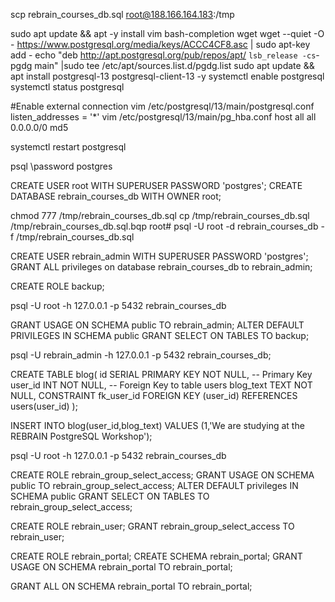 scp rebrain_courses_db.sql root@188.166.164.183:/tmp

sudo apt update && apt -y install vim bash-completion wget
wget --quiet -O - https://www.postgresql.org/media/keys/ACCC4CF8.asc | sudo apt-key add -
echo "deb http://apt.postgresql.org/pub/repos/apt/ `lsb_release -cs`-pgdg main" |sudo tee  /etc/apt/sources.list.d/pgdg.list
sudo apt update && apt install postgresql-13 postgresql-client-13 -y
systemctl enable postgresql
systemctl status postgresql


#Enable external connection
vim /etc/postgresql/13/main/postgresql.conf 
    listen_addresses = '*'
vim /etc/postgresql/13/main/pg_hba.conf
    host    all             all             0.0.0.0/0            md5

systemctl restart postgresql

psql
    \password postgres

CREATE USER root WITH SUPERUSER PASSWORD 'postgres';
CREATE DATABASE rebrain_courses_db WITH OWNER root;



chmod 777 /tmp/rebrain_courses_db.sql
cp /tmp/rebrain_courses_db.sql /tmp/rebrain_courses_db.sql.bqp
root# psql -U root -d rebrain_courses_db -f /tmp/rebrain_courses_db.sql

CREATE USER rebrain_admin WITH  SUPERUSER PASSWORD 'postgres';
GRANT ALL privileges on database rebrain_courses_db to rebrain_admin;

CREATE ROLE backup;

psql -U root -h 127.0.0.1 -p 5432 rebrain_courses_db

GRANT USAGE ON SCHEMA public TO rebrain_admin;
ALTER DEFAULT PRIVILEGES IN SCHEMA public GRANT SELECT ON TABLES TO backup;

psql -U rebrain_admin -h 127.0.0.1 -p 5432 rebrain_courses_db;

CREATE TABLE blog(
id SERIAL PRIMARY KEY NOT NULL, -- Primary Key
user_id INT NOT NULL, -- Foreign Key to table users
blog_text TEXT NOT NULL,
CONSTRAINT fk_user_id
FOREIGN KEY (user_id)
REFERENCES users(user_id)
);

INSERT INTO blog(user_id,blog_text)
VALUES (1,'We are studying at the REBRAIN PostgreSQL Workshop');

psql -U root -h 127.0.0.1 -p 5432 rebrain_courses_db

CREATE ROLE rebrain_group_select_access;
GRANT USAGE ON SCHEMA public TO rebrain_group_select_access;
ALTER DEFAULT privileges IN SCHEMA public GRANT SELECT ON TABLES TO rebrain_group_select_access;

CREATE ROLE rebrain_user;
GRANT rebrain_group_select_access TO rebrain_user;

CREATE ROLE rebrain_portal;
CREATE SCHEMA rebrain_portal;
GRANT USAGE ON SCHEMA rebrain_portal TO rebrain_portal;

GRANT ALL ON SCHEMA rebrain_portal TO rebrain_portal;